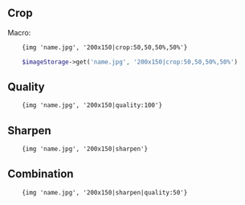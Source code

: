## Crop
Macro:
```html
    {img 'name.jpg', '200x150|crop:50,50,50%,50%'}
```

```php
    $imageStorage->get('name.jpg', '200x150|crop:50,50,50%,50%')
```

## Quality
```html
    {img 'name.jpg', '200x150|quality:100'}
```

## Sharpen
```html
    {img 'name.jpg', '200x150|sharpen'}
```

## Combination
```html
    {img 'name.jpg', '200x150|sharpen|quality:50'}
```
